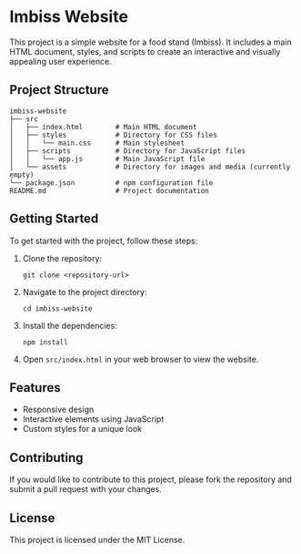 # Imbiss Website

This project is a simple website for a food stand (Imbiss). It includes a main HTML document, styles, and scripts to create an interactive and visually appealing user experience.

## Project Structure

```
imbiss-website
├── src
│   ├── index.html        # Main HTML document
│   ├── styles            # Directory for CSS files
│   │   └── main.css      # Main stylesheet
│   ├── scripts           # Directory for JavaScript files
│   │   └── app.js        # Main JavaScript file
│   └── assets            # Directory for images and media (currently empty)
└── package.json          # npm configuration file
README.md                 # Project documentation
```

## Getting Started

To get started with the project, follow these steps:

1. Clone the repository:
   ```
   git clone <repository-url>
   ```

2. Navigate to the project directory:
   ```
   cd imbiss-website
   ```

3. Install the dependencies:
   ```
   npm install
   ```

4. Open `src/index.html` in your web browser to view the website.

## Features

- Responsive design
- Interactive elements using JavaScript
- Custom styles for a unique look

## Contributing

If you would like to contribute to this project, please fork the repository and submit a pull request with your changes.

## License

This project is licensed under the MIT License.